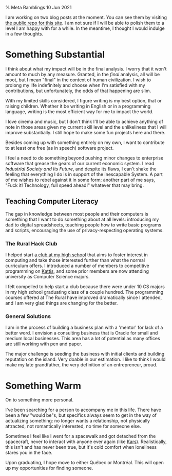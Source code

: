 % Meta Ramblings
10 Jun 2021

I am working on two blog posts at the moment. You can see them by visiting [the public repo for this site](https://github.com/benbdevd/panblog/pulls). I am not sure if I will be able to polish them to a level I am happy with for a while. In the meantime, I thought I would indulge in a few thoughts.

# Something Substantial

I think about what my impact will be in the final analysis. I worry that it won't amount to much by any measure. Granted, in the *final* analysis, all will be moot, but I mean "final" in the context of human civilization. I wish to prolong my life indefinitely and choose when I'm satisfied with my contributions, but unfortunately, the odds of that happening are slim.

With my limited skills considered, I figure writing is my best option, that or raising children. Whether it be writing in English or in a programming language, writing is the most efficient way for me to impact the world.

I love cinema and music, but I don't think I'll be able to achieve anything of note in those areas given my current skill level and the unlikeliness that I will improve substantially. I still hope to make some fun projects here and there.

Besides coming up with something entirely on my own, I want to contribute to at least one free (as in speech) software project.

I feel a need to do something beyond pushing minor changes to enterprise software that grease the gears of our current economic system. I read *Industrial Society and Its Future*, and despite its flaws, I can't shake the feeling that everything I do is in support of the inescapable System. A part of me wishes to rebel against it in some form; another part of me says, "Fuck it! Technology, full speed ahead!" whatever that may bring.

## Teaching Computer Literacy

The gap in knowledge between most people and their computers is something that I want to do something about at all levels: introducing my dad to digital spreadsheets, teaching people how to write basic programs and scripts, encouraging the use of privacy-respecting operating systems.

### The Rural Hack Club

I helped start [a club at my high school](https://ruralhack.club) that aims to foster interest in computing and take those interested further than what the normal curriculum offers. I introduced a number of members to competitive programming on [Kattis](https://open.kattis.com/), and some prior members are now attending university as Computer Science majors.

I felt compelled to help start a club because there were under 10 CS majors in my high school graduating class of a couple hundred. The programming courses offered at The Rural have improved dramatically since I attended, and I am very glad things are changing for the better.

### General Solutions

I am in the process of building a business plan with a 'mentor' for lack of a better word. I envision a consulting business that is Oracle for small and medium local businesses. This area has a lot of potential as many offices are still working with pen and paper.

The major challenge is seeding the business with initial clients and building reputation on the island. Very doable in our estimation. I like to think I would make my late grandfather, the very definition of an entrepreneur, proud.

# Something Warm

On to something more personal.

I've been searching for a person to accompany me in this life. There have been a few "would be"s, but specifics always seem to get in the way of actualizing something: no longer wants a relationship, not physically attracted, not romantically interested, no time for someone else.

Sometimes I feel like I went for a spacewalk and got detached from the spacecraft, never to interact with anyone ever again (like [Kars](https://jojo.fandom.com/wiki/Kars)). Realistically, this isn't and has never been true, but it's cold comfort when loneliness stares you in the face.

Upon graduating, I hope move to either Québec or Montréal. This will open up my opportunities for finding someone.
